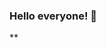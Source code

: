 ### Hello everyone! 👋
**
<!--
This a ✨ _special_ ✨ repository because its ✨ _`mine`_ ✨

Thanks for comin', hope u be patience bcs nothin' to see in here yet 🥲, 

While waiting for that, why don't we know each other?

- 🏫 I'm currently studying Informatics Engineering
- 🇮🇩 I'm from Indonesia, and an Indonesian too!
- 😄 Pronouns: He/Him
- ⚡ Fun fact: Sometimes I can done everything at once, but sometimes i can procrastinate everything
-->
